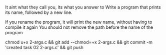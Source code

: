 It aint what they call you, its what you answer to
Write a program that prints its name, followed by a new line.

If you rename the program, it will print the new name, without having to compile it again
You should not remove the path before the name of the program

chmod u+x 2-args.c && git add --chmod=+x 2-args.c && git commit -m 'created task 02 2-args.c' && git push